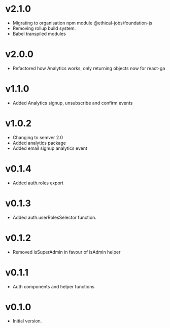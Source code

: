 # v2.1.0

- Migrating to organisation npm module @ethical-jobs/foundation-js
- Removing rollup build system.
- Babel transpiled modules

# v2.0.0

- Refactored how Analytics works, only returning objects now for react-ga

# v1.1.0

- Added Analytics signup, unsubscribe and confirm events

# v1.0.2

- Changing to semver 2.0
- Added analytics package
- Added email signup analytics event

# v0.1.4

- Added auth.roles export

# v0.1.3

- Added auth.userRolesSelector function.

# v0.1.2

- Removed isSuperAdmin in favour of isAdmin helper

# v0.1.1

- Auth components and helper functions

# v0.1.0

- Initial version.